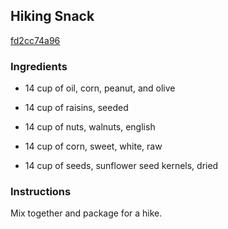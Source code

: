 ## Hiking Snack

[fd2cc74a96](http://www.food.com/recipe/hiking-snack-209102)

### Ingredients

 - 14 cup of oil, corn, peanut, and olive

 - 14 cup of raisins, seeded

 - 14 cup of nuts, walnuts, english

 - 14 cup of corn, sweet, white, raw

 - 14 cup of seeds, sunflower seed kernels, dried

### Instructions

Mix together and package for a hike.
